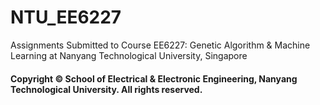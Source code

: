# NTU_EE6227
Assignments Submitted to Course EE6227: Genetic Algorithm & Machine Learning at Nanyang Technological University, Singapore
#### Copyright © School of Electrical & Electronic Engineering, Nanyang Technological University. All rights reserved.
